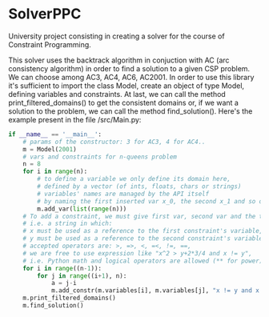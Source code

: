 # SolverPPC
University project consisting in creating a solver for the course of Constraint Programming.

This solver uses the backtrack algorithm in conjuction with AC (arc consistency algorithm) 
in order to find a solution to a given CSP problem. We can choose among AC3, AC4, AC6, AC2001.
In order to use this library it's sufficient to import the class Model, create an object of type Model,
defining variables and constraints. At last, we can call the method print_filtered_domains() to get the 
consistent domains or, if we want a solution to the problem, we can call the method find_solution().
Here's the example present in the file /src/Main.py:
```python
if __name__ == '__main__':
    # params of the constructor: 3 for AC3, 4 for AC4..
    m = Model(2001)
    # vars and constraints for n-queens problem
    n = 8
    for i in range(n):
        # to define a variable we only define its domain here, 
        # defined by a vector (of ints, floats, chars or strings)
        # variables' names are managed by the API itself 
        # by naming the first inserted var x_0, the second x_1 and so on
        m.add_var(list(range(n)))
    # To add a constraint, we must give first var, second var and the type of constraint,
    # i.e. a string in which:
    # x must be used as a reference to the first constraint's variable,
    # y must be used as a reference to the second constraint's variable,
    # accepted operators are: >, =>, <, =<, !=, ==,
    # we are free to use expression like "x^2 > y+2*3/4 and x != y", 
    # i.e. Python math and logical operators are allowed (** for power)
    for i in range((n-1)):
        for j in range((i+1), n):
            a = j-i
            m.add_constr(m.variables[i], m.variables[j], "x != y and x != (y-" +str(a) + ')' + " and x != (y+"+str(a) + ')')
    m.print_filtered_domains()
    m.find_solution()
```
